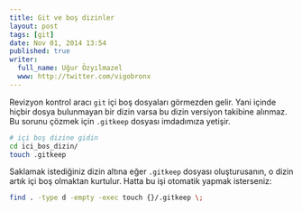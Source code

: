 ```yaml
---
title: Git ve boş dizinler
layout: post
tags: [git]
date: Nov 01, 2014 13:54
published: true
writer:
  full_name: Uğur Özyılmazel
  www: http://twitter.com/vigobronx
---
```

Revizyon kontrol aracı `git` içi boş dosyaları görmezden gelir. Yani içinde
hiçbir dosya bulunmayan bir dizin varsa bu dizin versiyon takibine alınmaz.
Bu sorunu çözmek için `.gitkeep` dosyası imdadımıza yetişir.

```bash
# içi boş dizine gidin
cd ici_bos_dizin/
touch .gitkeep
```

Saklamak istediğiniz dizin altına eğer `.gitkeep` dosyası oluşturusanın, o
dizin artık içi boş olmaktan kurtulur. Hatta bu işi otomatik yapmak
isterseniz:

```bash
find . -type d -empty -exec touch {}/.gitkeep \;
```
